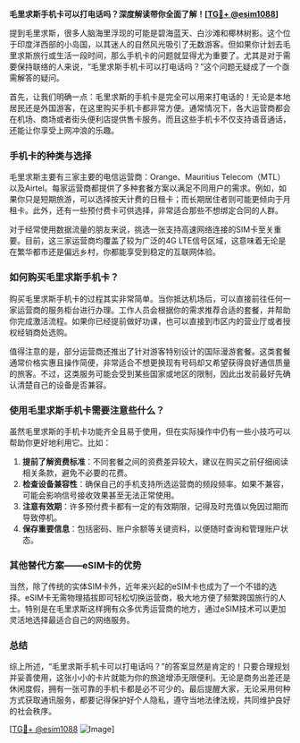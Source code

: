 **毛里求斯手机卡可以打电话吗？深度解读带你全面了解！[[TG💪+ @esim1088](https://t.me/s/esim1088)]**

提到毛里求斯，很多人脑海里浮现的可能是碧海蓝天、白沙滩和椰林树影。这个位于印度洋西部的小岛国，以其迷人的自然风光吸引了无数游客。但如果你计划去毛里求斯旅行或生活一段时间，那么手机卡的问题就显得尤为重要了。尤其是对于需要保持联络的人来说，“毛里求斯手机卡可以打电话吗？”这个问题无疑成了一个亟需解答的疑问。

首先，让我们明确一点：毛里求斯的手机卡是完全可以用来打电话的！无论是本地居民还是外国游客，在这里购买手机卡都非常方便。通常情况下，各大运营商都会在机场、商场或者街头便利店提供售卡服务。而且这些手机卡不仅支持语音通话，还能让你享受上网冲浪的乐趣。

### 手机卡的种类与选择

毛里求斯主要有三家主要的电信运营商：Orange、Mauritius Telecom（MTL）以及Airtel。每家运营商都提供了多种套餐方案以满足不同用户的需求。例如，如果你只是短期旅游，可以选择按天计费的日租卡；而长期居住者则可能更倾向于月租卡。此外，还有一些预付费卡可供选择，非常适合那些不想绑定合同的人群。

对于经常使用数据流量的朋友来说，挑选一张支持高速网络连接的SIM卡至关重要。目前，这三家运营商均覆盖了较为广泛的4G LTE信号区域，这意味着无论是在繁华都市还是偏远乡村，你都能享受到稳定的互联网体验。

### 如何购买毛里求斯手机卡？

购买毛里求斯手机卡的过程其实非常简单。当你抵达机场后，可以直接前往任何一家运营商的服务柜台进行办理。工作人员会根据你的需求推荐合适的套餐，并帮助你完成激活流程。如果你已经提前做好功课，也可以直接到市区内的营业厅或者授权经销商处选购。

值得注意的是，部分运营商还推出了针对游客特别设计的国际漫游套餐。这类套餐通常价格实惠且操作简便，非常适合不想更换现有号码却又希望获得良好通信质量的旅客。不过，这类服务可能会受到某些国家或地区的限制，因此出发前最好先确认清楚自己的设备是否兼容。

### 使用毛里求斯手机卡需要注意些什么？

虽然毛里求斯的手机卡功能齐全且易于使用，但在实际操作中仍有一些小技巧可以帮助你更好地利用它。比如：

1. **提前了解资费标准**：不同套餐之间的资费差异较大，建议在购买之前仔细阅读相关条款，避免不必要的花费。
2. **检查设备兼容性**：确保自己的手机支持所选运营商的频段频率。如果不兼容，可能会影响信号接收效果甚至无法正常使用。
3. **注意有效期**：许多预付费卡都有一定的有效期限，记得及时充值以免因过期而导致停机。
4. **保存重要信息**：包括密码、账户余额等关键资料，以便随时查询和管理账户状态。

### 其他替代方案——eSIM卡的优势

当然，除了传统的实体SIM卡外，近年来兴起的eSIM卡也成为了一个不错的选择。eSIM卡无需物理插拔即可轻松切换运营商，极大地方便了频繁跨国旅行的人士。特别是在毛里求斯这样拥有众多优秀运营商的地方，通过eSIM技术可以更加灵活地选择最适合自己的网络服务。

### 总结

综上所述，“毛里求斯手机卡可以打电话吗？”的答案显然是肯定的！只要合理规划并妥善使用，这张小小的卡片就能为你的旅途增添无限便利。无论是商务出差还是休闲度假，拥有一张可靠的手机卡都是必不可少的。最后提醒大家，无论采用何种方式获取通讯服务，都要记得保护好个人隐私，遵守当地法律法规，共同维护良好的社会秩序。

[[TG💪+ @esim1088](https://t.me/s/esim1088) ![Image](https://i.postimg.cc/4NQfJmqS/Snipaste-2025-05-13-00-14-12.png)]